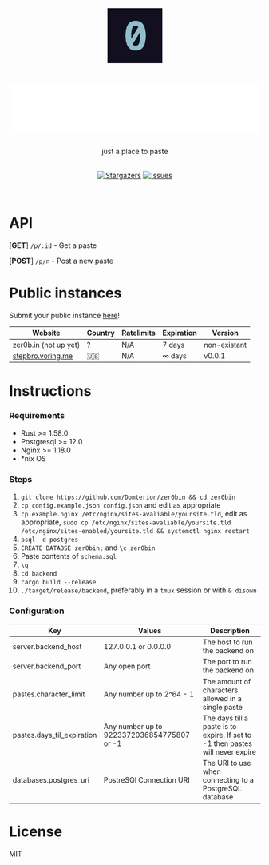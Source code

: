 <div align="center">
    <img src="./frontend/zero.png" height="110px"/>
	<h1>
    	<img src="zer0bin.svg" height="100"/>
	</h1>
    just a place to paste
    <br>
	<br>
    <p align="center">
	<a href="https://github.com/domterion/zer0bin/stargazers">
		<img alt="Stargazers" src="https://img.shields.io/github/stars/domterion/zer0bin?style=for-the-badge&logo=starship&color=c4a7e7&logoColor=f6c177&labelColor=12101F"></a>
<!-- 	<a href="https://github.com/domterion/zer0bin/releases/latest">
		<img alt="Releases" src="https://img.shields.io/github/release/domterion/zer0bin?style=for-the-badge&logo=github&color=31748f&logoColor=ebbcba&labelColor=12101F"/></a> -->
	<a href="https://github.com/domterion/zer0bin/issues">
		<img alt="Issues" src="https://img.shields.io/github/issues/domterion/zer0bin?style=for-the-badge&logo=gitbook&color=9ccfd8&logoColor=eb6f92&labelColor=12101F"></a>
</p>
    <br>
</div>

# API

[**GET**] `/p/:id` - Get a paste

[**POST**] `/p/n` - Post a new paste

# Public instances

Submit your public instance [here](https://github.com/Domterion/zer0bin/issues/new?assignees=&labels=&template=03_public_instance.md&title=%F0%9F%9A%80+)!

| Website                                        | Country | Ratelimits | Expiration | Version      |
| ---------------------------------------------- | ------- | ---------- | ---------- | ------------ |
| zer0b.in (not up yet)                          | ?       | N/A        | 7 days     | non-existant |
| [stepbro.voring.me](https://stepbro.voring.me) | 🇺🇸      | N/A        | ∞ days     | v0.0.1       |

# Instructions

### Requirements

- Rust >= 1.58.0
- Postgresql >= 12.0
- Nginx >= 1.18.0
- \*nix OS

### Steps

1. `git clone https://github.com/Domterion/zer0bin && cd zer0bin`
2. `cp config.example.json config.json` and edit as appropriate
3. `cp example.nginx /etc/nginx/sites-avaliable/yoursite.tld`, edit as appropriate, `sudo cp /etc/nginx/sites-avaliable/yoursite.tld /etc/nginx/sites-enabled/yoursite.tld && systemctl nginx restart`
4. `psql -d postgres`
5. `CREATE DATABSE zer0bin;` and `\c zer0bin`
6. Paste contents of `schema.sql`
7. `\q`
8. `cd backend`
9. `cargo build --release`
10. `./target/release/backend`, preferably in a `tmux` session or with `& disown`

### Configuration

| Key                        | Values                                     | Description                                                                    |
| -------------------------- | ------------------------------------------ | ------------------------------------------------------------------------------ |
| server.backend_host        | 127.0.0.1 or 0.0.0.0                       | The host to run the backend on                                                 |
| server.backend_port        | Any open port                              | The port to run the backend on                                                 |
| pastes.character_limit     | Any number up to 2^64 - 1                  | The amount of characters allowed in a single paste                             |
| pastes.days_til_expiration | Any number up to 9223372036854775807 or -1 | The days till a paste is to expire. If set to -1 then pastes will never expire |
| databases.postgres_uri     | PostreSQl Connection URI                   | The URI to use when connecting to a PostgreSQL database                        |

# License

MIT
